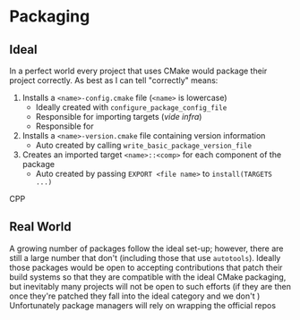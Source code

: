 Packaging
=========

Ideal
-----

In a perfect world every project that uses CMake would package their project
correctly.  As best as I can tell "correctly" means:

1. Installs a `<name>-config.cmake` file (`<name>` is lowercase)
   - Ideally created with `configure_package_config_file`
   - Responsible for importing targets (*vide infra*)
   - Responsible for   
2. Installs a `<name>-version.cmake` file containing version information
   - Auto created by calling `write_basic_package_version_file`
3. Creates an imported target `<name>::<comp>` for each component of the package
   - Auto created by passing `EXPORT <file name>` to `install(TARGETS ...)`

CPP    
   
Real World
----------

A growing number of packages follow the ideal set-up; however, there are still a
large number that don't (including those that use `autotools`).  Ideally those
packages would be open to accepting contributions that patch their build systems
so that they are compatible with the ideal CMake packaging, but inevitably many
projects will not be open to such efforts (if they are then once they're 
patched they fall into the ideal category and we don't ) 
Unfortunately
package managers will rely on wrapping the official repos
